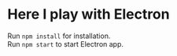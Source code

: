 # Here I play with Electron

Run `npm install` for installation.  
Run `npm start` to start Electron app.
